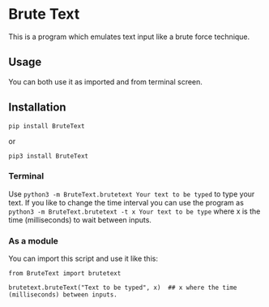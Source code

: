 # Brute Text
This is a program which emulates text input like a brute force technique.

## Usage
You can both use it as imported and from terminal screen.

## Installation
```
pip install BruteText
```

or 

```
pip3 install BruteText
```

### Terminal
Use `python3 -m BruteText.brutetext Your text to be typed` to type your text. If you like to change the time interval you can use the program as `python3 -m BruteText.brutetext -t x Your text to be type` where x is the time (milliseconds) to wait between inputs.

### As a module
You can import this script and use it like this:
```
from BruteText import brutetext

brutetext.bruteText("Text to be typed", x)  ## x where the time (milliseconds) between inputs.
```